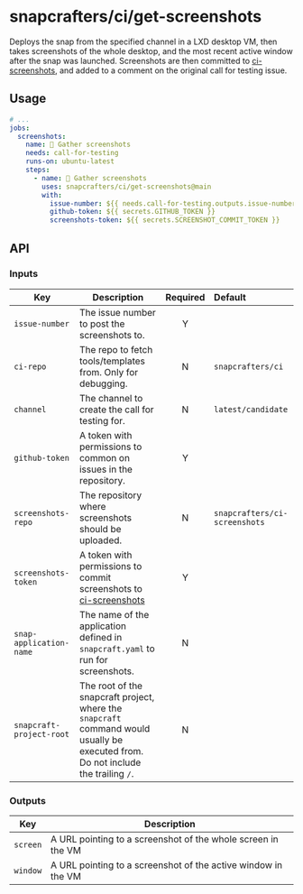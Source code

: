 # snapcrafters/ci/get-screenshots

Deploys the snap from the specified channel in a LXD desktop VM, then takes screenshots of the whole
desktop, and the most recent active window after the snap was launched. Screenshots are then
committed to [ci-screenshots](https://github.com/snapcrafters/ci-screenshots), and added to a comment on
the original call for testing issue.

## Usage

```yaml
# ...
jobs:
  screenshots:
    name: 📸 Gather screenshots
    needs: call-for-testing
    runs-on: ubuntu-latest
    steps:
      - name: 📸 Gather screenshots
        uses: snapcrafters/ci/get-screenshots@main
        with:
          issue-number: ${{ needs.call-for-testing.outputs.issue-number }}
          github-token: ${{ secrets.GITHUB_TOKEN }}
          screenshots-token: ${{ secrets.SCREENSHOT_COMMIT_TOKEN }}
```

## API

### Inputs

| Key                      | Description                                                                                                                       | Required | Default                       |
| ------------------------ | --------------------------------------------------------------------------------------------------------------------------------- | :------: | :---------------------------- |
| `issue-number`           | The issue number to post the screenshots to.                                                                                      |    Y     |                               |
| `ci-repo`                | The repo to fetch tools/templates from. Only for debugging.                                                                       |    N     | `snapcrafters/ci`             |
| `channel`                | The channel to create the call for testing for.                                                                                   |    N     | `latest/candidate`            |
| `github-token`           | A token with permissions to common on issues in the repository.                                                                   |    Y     |                               |
| `screenshots-repo`       | The repository where screenshots should be uploaded.                                                                              |    N     | `snapcrafters/ci-screenshots` |
| `screenshots-token`      | A token with permissions to commit screenshots to [ci-screenshots](https://github.com/snapcrafters/ci-screenshots)                |    Y     |                               |
| `snap-application-name`  | The name of the application defined in `snapcraft.yaml` to run for screenshots.                                                   |    N     |                               |
| `snapcraft-project-root` | The root of the snapcraft project, where the `snapcraft` command would usually be executed from. Do not include the trailing `/`. |    N     |

### Outputs

| Key      | Description                                                   |
| -------- | ------------------------------------------------------------- |
| `screen` | A URL pointing to a screenshot of the whole screen in the VM  |
| `window` | A URL pointing to a screenshot of the active window in the VM |
